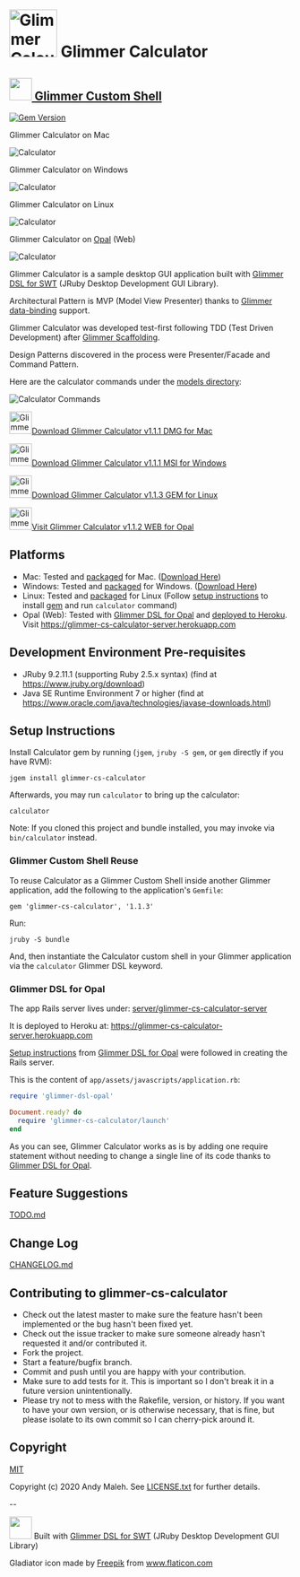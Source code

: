 # <img alt="Glimmer Calculator Icon" src="glimmer-cs-calculator-icon.png" height=85 /> Glimmer Calculator
## [<img src="https://raw.githubusercontent.com/AndyObtiva/glimmer/master/images/glimmer-logo-hi-res.png" height=40 /> Glimmer Custom Shell](https://github.com/AndyObtiva/glimmer-dsl-swt#custom-shell-gem)
[![Gem Version](https://badge.fury.io/rb/glimmer-cs-calculator.svg)](http://badge.fury.io/rb/glimmer-cs-calculator)

Glimmer Calculator on Mac

![Calculator](glimmer-cs-calculator-screenshot.png)

Glimmer Calculator on Windows

![Calculator](glimmer-cs-calculator-screenshot-windows.png)

Glimmer Calculator on Linux

![Calculator](glimmer-cs-calculator-screenshot-linux.png)

Glimmer Calculator on [Opal](#glimmer-dsl-for-opal) (Web)

![Calculator](glimmer-cs-calculator-screenshot-opal.png)

Glimmer Calculator is a sample desktop GUI application built with [Glimmer DSL for SWT](https://github.com/AndyObtiva/glimmer-dsl-swt) (JRuby Desktop Development GUI Library).

Architectural Pattern is MVP (Model View Presenter) thanks to [Glimmer data-binding](https://github.com/AndyObtiva/glimmer-dsl-swt#data-binding) support.

Glimmer Calculator was developed test-first following TDD (Test Driven Development) after [Glimmer Scaffolding](https://github.com/AndyObtiva/glimmer-dsl-swt#scaffolding). 

Design Patterns discovered in the process were Presenter/Facade and Command Pattern.

Here are the calculator commands under the [models directory](lib/models/glimmer/calculator):

![Calculator Commands](glimmer-cs-calculator-command-pattern.png)

[<img alt="Glimmer Calculator Icon" src="glimmer-cs-calculator-icon.png" height=40 />Download Glimmer Calculator v1.1.1 DMG for Mac](https://www.dropbox.com/s/2wbyy0z0w875n39/Glimmer%20Calculator-1.1.1.dmg?dl=1)

[<img alt="Glimmer Calculator Icon" src="glimmer-cs-calculator-icon.png" height=40 />Download Glimmer Calculator v1.1.1 MSI for Windows](https://www.dropbox.com/s/e8b586s2xgjn9bg/Glimmer%20Calculator-1.1.1.msi?dl=1)

[<img alt="Glimmer Calculator Icon" src="glimmer-cs-calculator-icon.png" height=40 />Download Glimmer Calculator v1.1.3 GEM for Linux](#setup-instructions)

[<img alt="Glimmer Calculator Icon" src="glimmer-cs-calculator-icon.png" height=40 />Visit Glimmer Calculator v1.1.2 WEB for Opal](https://glimmer-cs-calculator-server.herokuapp.com)

## Platforms

- Mac: Tested and [packaged](https://github.com/AndyObtiva/glimmer-dsl-swt#packaging--distribution) for Mac. ([Download Here](https://www.dropbox.com/s/2wbyy0z0w875n39/Glimmer%20Calculator-1.1.1.dmg?dl=1))
- Windows: Tested and [packaged](https://github.com/AndyObtiva/glimmer-dsl-swt#packaging--distribution) for Windows. ([Download Here](https://www.dropbox.com/s/e8b586s2xgjn9bg/Glimmer%20Calculator-1.1.1.msi?dl=1))
- Linux: Tested and [packaged](http://rubygems.org/gems/glimmer-cs-calculator) for Linux (Follow [setup instructions](#setup-instructions) to install [gem](http://rubygems.org/gems/glimmer-cs-calculator) and run `calculator` command)
- Opal (Web): Tested with [Glimmer DSL for Opal](https://github.com/AndyObtiva/glimmer-dsl-opal) and [deployed to Heroku](https://glimmer-cs-calculator-server.herokuapp.com). Visit https://glimmer-cs-calculator-server.herokuapp.com

## Development Environment Pre-requisites

- JRuby 9.2.11.1 (supporting Ruby 2.5.x syntax) (find at https://www.jruby.org/download)
- Java SE Runtime Environment 7 or higher (find at https://www.oracle.com/java/technologies/javase-downloads.html)

## Setup Instructions

Install Calculator gem by running (`jgem`, `jruby -S gem`, or `gem` directly if you have RVM):

```
jgem install glimmer-cs-calculator
```

Afterwards, you may run `calculator` to bring up the calculator:

```
calculator
```

Note: If you cloned this project and bundle installed, you may invoke via `bin/calculator` instead. 

### Glimmer Custom Shell Reuse

To reuse Calculator as a Glimmer Custom Shell inside another Glimmer application, add the 
following to the application's `Gemfile`:

```
gem 'glimmer-cs-calculator', '1.1.3'
```

Run:

```
jruby -S bundle
```

And, then instantiate the Calculator custom shell in your Glimmer application via the `calculator` Glimmer DSL keyword.

### Glimmer DSL for Opal

The app Rails server lives under: [server/glimmer-cs-calculator-server](server/glimmer-cs-calculator-server)

It is deployed to Heroku at: https://glimmer-cs-calculator-server.herokuapp.com

[Setup instructions](https://github.com/AndyObtiva/glimmer-dsl-opal#setup) from [Glimmer DSL for Opal](https://github.com/AndyObtiva/glimmer-dsl-opal) were followed in creating the Rails server.

This is the content of `app/assets/javascripts/application.rb`:

```ruby
require 'glimmer-dsl-opal'

Document.ready? do
  require 'glimmer-cs-calculator/launch'
end
```

As you can see, Glimmer Calculator works as is by adding one require statement without needing to change a single line of its code thanks to [Glimmer DSL for Opal](https://github.com/AndyObtiva/glimmer-dsl-opal).

## Feature Suggestions

[TODO.md](TODO.md)

## Change Log

[CHANGELOG.md](CHANGELOG.md)

## Contributing to glimmer-cs-calculator
 
* Check out the latest master to make sure the feature hasn't been implemented or the bug hasn't been fixed yet.
* Check out the issue tracker to make sure someone already hasn't requested it and/or contributed it.
* Fork the project.
* Start a feature/bugfix branch.
* Commit and push until you are happy with your contribution.
* Make sure to add tests for it. This is important so I don't break it in a future version unintentionally.
* Please try not to mess with the Rakefile, version, or history. If you want to have your own version, or is otherwise necessary, that is fine, but please isolate to its own commit so I can cherry-pick around it.

## Copyright

[MIT](https://opensource.org/licenses/MIT)

Copyright (c) 2020 Andy Maleh. See [LICENSE.txt](LICENSE.txt) for further details.

--

[<img src="https://raw.githubusercontent.com/AndyObtiva/glimmer/master/images/glimmer-logo-hi-res.png" height=40 />](https://github.com/AndyObtiva/glimmer) Built with [Glimmer DSL for SWT](https://github.com/AndyObtiva/glimmer-dsl-swt) (JRuby Desktop Development GUI Library)

Gladiator icon made by <a href="https://www.flaticon.com/authors/freepik" title="Freepik">Freepik</a> from <a href="https://www.flaticon.com/" title="Flaticon">www.flaticon.com</a>

